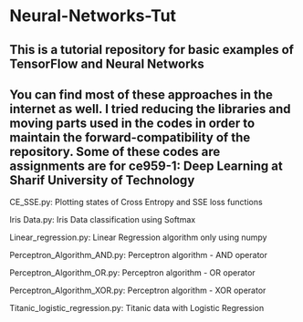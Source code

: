# Neural-Networks-Tut
**This is a tutorial repository for basic examples of TensorFlow and Neural Networks**
---

You can find most of these approaches in the internet as well. I tried reducing the libraries and moving parts used in the codes in order to maintain the forward-compatibility of the repository.
 Some of these codes are assignments are for ce959-1: Deep Learning at Sharif University of Technology
---
CE_SSE.py:
Plotting states of Cross Entropy and SSE loss functions

Iris Data.py:
Iris Data classification using Softmax

Linear_regression.py:
Linear Regression algorithm only using numpy

Perceptron_Algorithm_AND.py:
Perceptron algorithm - AND operator

Perceptron_Algorithm_OR.py:
Perceptron algorithm - OR operator

Perceptron_Algorithm_XOR.py:
Perceptron algorithm - XOR operator

Titanic_logistic_regression.py:
Titanic data with Logistic Regression
